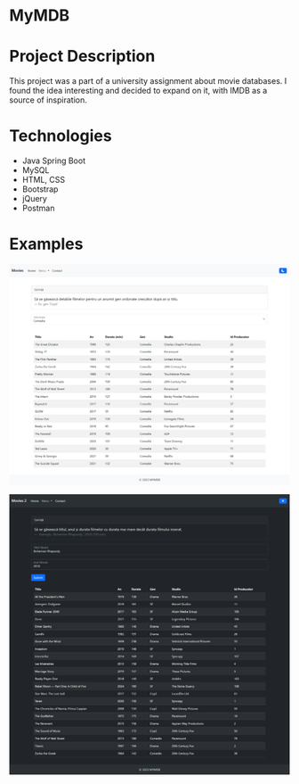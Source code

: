 # MyMDB

# Project Description

This project was a part of a university assignment about movie databases. 
I found the idea interesting and decided to expand on it, with IMDB as a source of inspiration.

# Technologies

- Java Spring Boot
- MySQL
- HTML, CSS
- Bootstrap
- jQuery
- Postman


# Examples

![Exercise Example](images/SiteExerciseexample.png)

![Exercise Example 2](images/SiteExerciseexample2.png)
